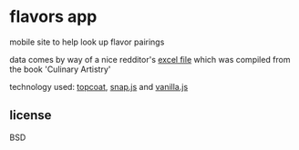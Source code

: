 # flavors app

mobile site to help look up flavor pairings

data comes by way of a nice redditor's [excel file](http://www.reddit.com/r/Chefit/comments/1g3ie7/culinary_artistry_in_easily_accessible/) which was compiled from the book 'Culinary Artistry'

technology used: [topcoat](http://topcoat.io), [snap.js](https://github.com/jakiestfu/Snap.js) and [vanilla.js](http://vanilla-js.com/)

## license

BSD